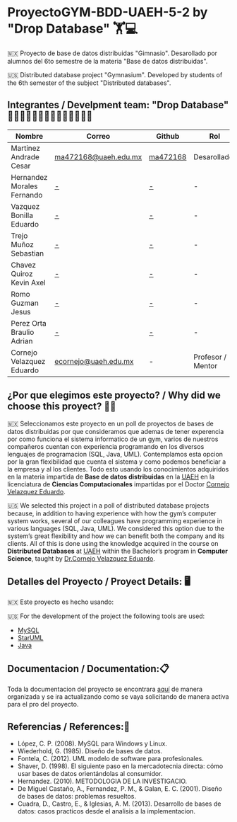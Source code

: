 # ProyectoGYM-BDD-UAEH-5-2 by "Drop Database" 🏋️💻
🇲🇽 Proyecto de base de datos distribuidas "Gimnasio". Desarollado por alumnos del 6to semestre de la materia "Base de datos distribuidas". 

🇺🇸 Distributed database project "Gymnasium". Developed by students of the 6th semester of the subject "Distributed databases".

## Integrantes / Develpment team: "Drop Database" 🧑‍💻🧑‍💻🧑‍💻🧑‍💻🧑‍💻🧑‍💻🧑‍💻
| Nombre | Correo | Github | Rol |
| -------|--------|--------|-----|
| Martinez Andrade Cesar | [ma472168@uaeh.edu.mx](mailto:ma472168@uaeh.edu.mx) | [ma472168](https://github.com/ma472168) | Desarollador |
| Hernandez Morales Fernando | [-](mailto:ma472168@uaeh.edu.mx) | [-](https://github.com/ma472168) | - |
| Vazquez Bonilla Eduardo | [-](mailto:ma472168@uaeh.edu.mx) | [-](https://github.com/ma472168) | - |
| Trejo Muñoz Sebastian | [-](mailto:ma472168@uaeh.edu.mx) | [-](https://github.com/ma472168) | - |
| Chavez Quiroz Kevin Axel | [-](mailto:ma472168@uaeh.edu.mx) | [-](https://github.com/ma472168) | - |
| Romo Guzman Jesus | [-](mailto:ma472168@uaeh.edu.mx) | [-](https://github.com/ma472168) | - |
| Perez Orta Braulio Adrian | [-](mailto:ma472168@uaeh.edu.mx) | [-](https://github.com/ma472168) | - |
| Cornejo Velazquez Eduardo | [ecornejo@uaeh.edu.mx](mailto:ecornejo@uaeh.edu.mx) | - | Profesor / Mentor |

## ¿Por que elegimos este proyecto? / Why did we choose this proyect? 🤷‍♂️
🇲🇽 Seleccionamos este proyecto en un poll de proyectos de bases de datos distribuidas por que consideramos que ademas de tener experencia por como funciona el sistema informatico de un gym, varios de nuestros compañeros cuentan con experiencia programando en los diversos lenguajes de programacion (SQL, Java, UML). Contemplamos esta opcion por la gran flexibilidad que cuenta el sistema y como podemos beneficiar a la empresa y al los clientes. Todo esto usando los conocimientos adquiridos en la materia impartida de **Base de datos distribuidas** en la [UAEH](https://uaeh.edu.mx/) en la licenciatura de **Ciencias Computacionales** impartidas por el Doctor [Cornejo Velazquez Eduardo](mailto:ecornejo@uaeh.edu.mx).

🇺🇸 We selected this project in a poll of distributed database projects because, in addition to having experience with how the gym’s computer system works, several of our colleagues have programming experience in various languages (SQL, Java, UML). We considered this option due to the system’s great flexibility and how we can benefit both the company and its clients. All of this is done using the knowledge acquired in the course on **Distributed Databases** at [UAEH](https://uaeh.edu.mx) within the Bachelor’s program in **Computer Science**, taught by [Dr.Cornejo Velazquez Eduardo](mailto:ecornejo@uaeh.edu.mx).


## Detalles del Proyecto / Proyect Details: 🖥️

🇲🇽 Este proyecto es hecho usando:

🇺🇸 For the development of the project the following tools are used:
- [MySQL](https://www.mysql.com/)
- [StarUML](https://staruml.io/)
- [Java](https://www.java.com/es/)

## Documentacion / Documentation:📋
Toda la documentacion del proyecto se encontrara [aquí](https://github.com/ma472168/ProyectoGYM-BDD-UAEH-5-2/wiki) de manera organizada y se ira actualizando como se vaya solicitando de manera activa para el pro del proyecto.

## Referencias / References:📕
- López, C. P. (2008). MySQL para Windows y Linux.
- Wiederhold, G. (1985). Diseño de bases de datos.
- Fontela, C. (2012). UML modelo de software para profesionales.
- Shaver, D. (1998). El siguiente paso en la mercadotecnia directa: cómo usar bases de datos orientándolas al consumidor.
- Hernandez. (2010). METODOLOGIA DE LA INVESTIGACIO.
- De Miguel Castaño, A., Fernandez, P. M., & Galan, E. C. (2001). Diseño de bases de datos: problemas resueltos.
- Cuadra, D., Castro, E., & Iglesias, A. M. (2013). Desarrollo de bases de datos: casos practicos desde el analisis a la implementacion.
